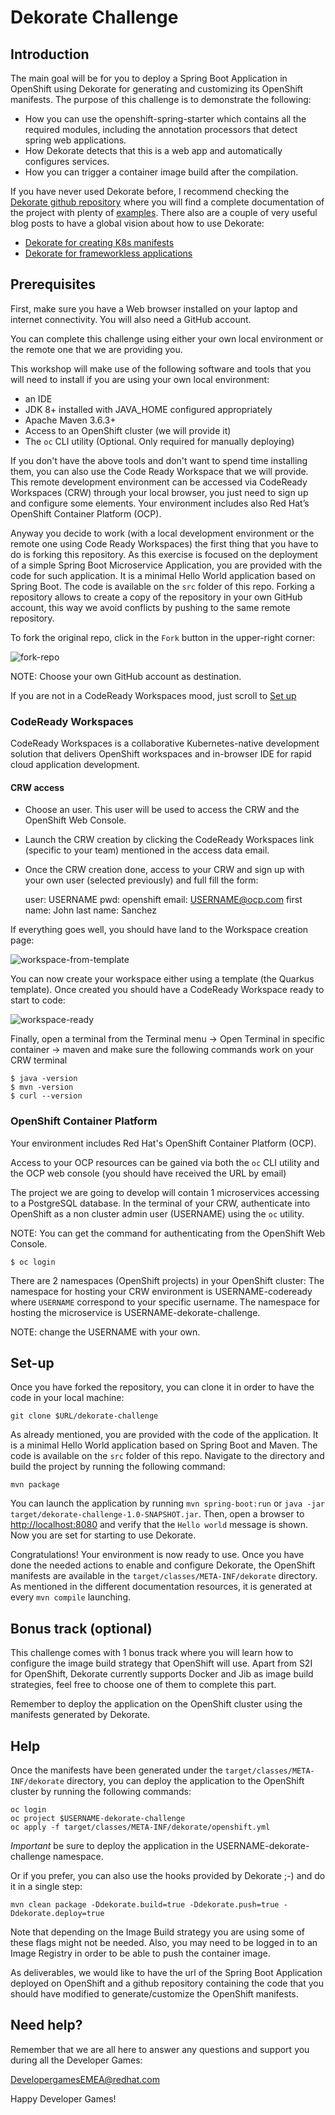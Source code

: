# Dekorate Challenge

## Introduction

The main goal will be for you to deploy a Spring Boot Application in OpenShift using Dekorate for generating and customizing its OpenShift manifests.
The purpose of this challenge is to demonstrate the following:

- How you can use the openshift-spring-starter which contains all the required modules, including the annotation processors that detect spring web applications.
- How Dekorate detects that this is a web app and automatically configures services.
- How you can trigger a container image build after the compilation.

If you have never used Dekorate before, I recommend checking the [Dekorate github repository](https://github.com/dekorateio/dekorate#readme) where you will find a complete documentation of the project with plenty of [examples](https://github.com/dekorateio/dekorate/tree/master/examples). 
There also are a couple of very useful blog posts to have a global vision about how to use Dekorate:
- [Dekorate for creating K8s manifests](https://developers.redhat.com/blog/2019/08/15/how-to-use-dekorate-to-create-kubernetes-manifests)
- [Dekorate for frameworkless applications](https://developers.redhat.com/blog/2021/03/17/using-dekorate-to-generate-kubernetes-manifests-for-java-applications)

## Prerequisites

First, make sure you have a Web browser installed on your laptop and internet connectivity. You will also need a GitHub account.

You can complete this challenge using either your own local environment or the remote one that we are providing you.

This workshop will make use of the following software and tools that you will need to install if you are using your own local environment:
- an IDE
- JDK 8+ installed with JAVA_HOME configured appropriately
- Apache Maven 3.6.3+
- Access to an OpenShift cluster (we will provide it)
- The `oc` CLI utility (Optional. Only required for manually deploying)

If you don't have the above tools and don't want to spend time installing them, you can also use the Code Ready Workspace that we will provide.
This remote development environment can be accessed via CodeReady Workspaces (CRW) through your local browser, you just need to sign up and configure some elements. Your environment includes also Red Hat’s OpenShift Container Platform (OCP).

Anyway you decide to work (with a local development environment or the remote one using Code Ready Workspaces) the first thing that you have to do is forking this repository. As this exercise is focused on the deployment of a simple Spring Boot Microservice Application, you are provided with the code for such application. It is a minimal Hello World application based on Spring Boot. The code is available on the `src` folder of this repo.
Forking a repository allows to create a copy of the repository in your own GitHub account, this way we avoid conflicts by pushing to the same remote repository. 

To fork the original repo, click in the `Fork` button in the upper-right corner:

![fork-repo](fork-repo.png)

NOTE: Choose your own GitHub account as destination.

If you are not in a CodeReady Workspaces mood, just scroll to [Set up](#set-up)

### CodeReady Workspaces

CodeReady Workspaces is a collaborative Kubernetes-native development solution that delivers OpenShift workspaces and in-browser IDE for rapid cloud application development.


#### CRW access

- Choose an user. This user will be used to access the CRW and the OpenShift Web Console.
- Launch the CRW creation by clicking the CodeReady Workspaces link (specific to your team) mentioned in the access data email.
- Once the CRW creation done, access to your CRW and sign up with your own user (selected previously) and full fill the form:

  user: USERNAME
  pwd: openshift
  email: USERNAME@ocp.com
  first name: John
  last name: Sanchez

If everything goes well, you should have land to the Workspace creation page:

![workspace-from-template](CRW-workspace-from-template.png)

You can now create your workspace either using a template (the Quarkus template).
Once created you should have a CodeReady Workspace ready to start to code:

![workspace-ready](CRW-workspace-ready.png)

Finally, open a terminal from the Terminal menu -> Open Terminal in specific container -> maven and make sure the following commands work on your CRW terminal

```
$ java -version
$ mvn -version
$ curl --version
```

### OpenShift Container Platform

Your environment includes Red Hat's OpenShift Container Platform (OCP).

Access to your OCP resources can be gained via both the `oc` CLI utility and the OCP web console (you should have received the URL by email)

The project we are going to develop will contain 1 microservices accessing to a PostgreSQL database.
In the terminal of your CRW, authenticate into OpenShift as a non cluster admin user (USERNAME) using the `oc` utility.

NOTE: You can get the command for authenticating from the OpenShift Web Console.

```
$ oc login
```

There are 2 namespaces (OpenShift projects) in your OpenShift cluster:
The namespace for hosting your CRW environment is USERNAME-codeready where `USERNAME` correspond to your specific username.
The namespace for hosting the microservice is USERNAME-dekorate-challenge.

NOTE: change the USERNAME with your own.

## Set-up

Once you have forked the repository, you can clone it in order to have the code in your local machine:

```shell
git clone $URL/dekorate-challenge
```

As already mentioned, you are provided with the code of the application. It is a minimal Hello World application based on Spring Boot and Maven. The code is available on the `src` folder of this repo.
Navigate to the directory and build the project by running the following command:
```
mvn package
```
You can launch the application by running `mvn spring-boot:run` or `java -jar target/dekorate-challenge-1.0-SNAPSHOT.jar`.
Then, open a browser to [http://localhost:8080](http://localhost:8080) and verify that the `Hello world` message is shown. Now you are set for starting to use Dekorate.


Congratulations! Your environment is now ready to use. Once you have done the needed actions to enable and configure Dekorate, the OpenShift manifests are available in the `target/classes/META-INF/dekorate` directory. As mentioned in the different documentation resources, it is generated at every `mvn compile` launching.



## Bonus track (optional)
This challenge comes with 1 bonus track where you will learn how to configure the image build strategy that OpenShift will use. Apart from S2I for OpenShift, Dekorate currently supports Docker and Jib as image build strategies, feel free to choose one of them to complete this part.

Remember to deploy the application on the OpenShift cluster using the manifests generated by Dekorate. 


## Help
Once the manifests have been generated under the `target/classes/META-INF/dekorate` directory, you can deploy the application to the OpenShift cluster by running the following commands:
```shell
oc login
oc project $USERNAME-dekorate-challenge
oc apply -f target/classes/META-INF/dekorate/openshift.yml
```

*Important* be sure to deploy the application in the USERNAME-dekorate-challenge namespace.

Or if you prefer, you can also use the hooks provided by Dekorate ;-) and do it in a single step:

```shell
mvn clean package -Ddekorate.build=true -Ddekorate.push=true -Ddekorate.deploy=true
```
Note that depending on the Image Build strategy you are using some of these flags might not be needed. Also, you may need to be logged in to an Image Registry in order to be able to push the container image.

As deliverables, we would like to have the url of the Spring Boot Application deployed on OpenShift and a github repository containing the code that you should have modified to generate/customize the OpenShift manifests.

## Need help?

Remember that we are all here to answer any questions and support you during all the Developer Games:

DevelopergamesEMEA@redhat.com

Happy Developer Games!
